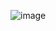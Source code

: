 ![image](https://user-images.githubusercontent.com/57824945/180587876-0d5283f6-3fc2-4d9b-b9e8-02f0f1af1019.png)
